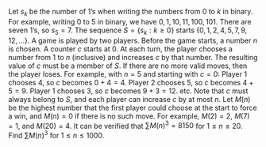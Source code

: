 Let $s_k$ be the number of 1’s when writing the numbers from 0 to $k$ in binary.
For example, writing 0 to 5 in binary, we have $0, 1, 10, 11, 100, 101$. There are seven 1’s, so $s_5 = 7$.
The sequence $S = \{s_k : k \ge 0\}$ starts $\{0, 1, 2, 4, 5, 7, 9, 12, ...\}$.
A game is played by two players. Before the game starts, a number $n$ is chosen. A counter $c$ starts at 0. At each turn, the player chooses a number from 1 to $n$ (inclusive) and increases $c$ by that number. The resulting value of $c$ must be a member of $S$. If there are no more valid moves, then the player loses.
For example, with $n = 5$ and starting with $c = 0$:
Player 1 chooses 4, so $c$ becomes $0 + 4 = 4$.
Player 2 chooses 5, so $c$ becomes $4 + 5 = 9$.
Player 1 chooses 3, so $c$ becomes $9 + 3 = 12$.
etc.
Note that $c$ must always belong to $S$, and each player can increase $c$ by at most $n$.
Let $M(n)$ be the highest number that the first player could choose at the start to force a win, and $M(n) = 0$ if there is no such move. For example, $M(2) = 2$, $M(7) = 1$, and $M(20) = 4$.
It can be verified that $\sum{M(n)^3} = 8150$ for $1 \le n \le 20$.
Find $\sum{M(n)^3}$ for $1 \le n \le 1000$.